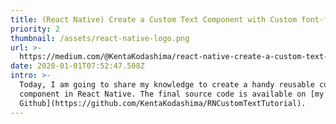 ```yaml
---
title: (React Native) Create a Custom Text Component with Custom font-family
priority: 2
thumbnail: /assets/react-native-logo.png
url: >-
  https://medium.com/@KentaKodashima/react-native-create-a-custom-text-component-with-custom-font-family-61c5fcdf9388
date: 2020-01-01T07:52:47.508Z
intro: >-
  Today, I am going to share my knowledge to create a handy reusable custom text
  component in React Native. The final source code is available on [my
  Github](https://github.com/KentaKodashima/RNCustomTextTutorial).
---
```


